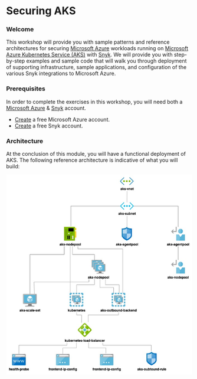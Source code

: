 # Securing AKS

### Welcome

This workshop will provide you with sample patterns and reference architectures for securing [Microsoft Azure](https://azure.microsoft.com/en-us/) workloads running on [Microsoft Azure Kubernetes Service \(AKS\)](https://azure.microsoft.com/en-us/services/kubernetes-service/) with [Snyk](https://snyk.io/). We will provide you with step-by-step examples and sample code that will walk you through deployment of supporting infrastructure, sample applications, and configuration of the various Snyk integrations to Microsoft Azure.

### Prerequisites

In order to complete the exercises in this workshop, you will need both a [Microsoft Azure](https://azure.microsoft.com/) & [Snyk](https://snyk.io/) account.

* [Create](https://azure.microsoft.com/en-us/free) a free Microsoft Azure account.
* [Create](https://snyk.io/login) a free Snyk account.

### Architecture

At the conclusion of this module, you will have a functional deployment of AKS. The following reference architecture is indicative of what you will build:

![](../../../.gitbook/assets/snyk-aks.jpg)

## 

